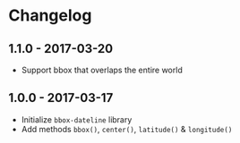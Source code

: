 # Changelog

## 1.1.0 - 2017-03-20

- Support bbox that overlaps the entire world

## 1.0.0 - 2017-03-17

- Initialize `bbox-dateline` library
- Add methods `bbox()`, `center()`, `latitude()` & `longitude()`